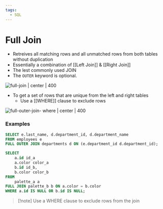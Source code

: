 ```yaml
---
tags:
  - SQL
---
```


# Full Join
- Retreives all matching rows and all unmatched rows from both tables without duplication
- Essentially a combination of [[Left Join]] & [[Right Join]]
- The lest commonly used JOIN
- The `OUTER` keyword is optional.


![full-join | center | 400](https://www.oracletutorial.com/wp-content/uploads/2019/02/Oracle-Joins-Full-Outer-Join.png)

- To get a set of rows that are unique from the left and right tables 
	- Use a [[WHERE]] clause to exclude rows

![full-outer-join- where | center | 400](https://www.oracletutorial.com/wp-content/uploads/2019/02/Oracle-Joins-Full-Outer-Join-with-Where.png)

### Examples
```SQL
SELECT e.last_name, d.department_id, d.department_name
FROM employees e
FULL OUTER JOIN departments d ON (e.department_id d.department_id);
```


```SQL
SELECT 
	a.id id_a
	a.color color_a
	b.id id_b,
	b.color color_b
FROM
	palette_a a
FULL JOIN palette_b b ON a.color = b.color
WHERE a.id IS NULL OR b.id IS NULL;
```
>[!note] Use a WHERE clause to exclude rows from the join

